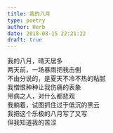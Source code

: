 ```yaml
---  
title: 我的八月  
type: poetry  
author: Herb  
date: 2018-08-15 22:21:22  
draft: true
---  
```

我的八月，晴天居多  
两天前，一场暴雨把我击倒  
不由分说的，是夏天不冷不热的粘腻  
我憎恨种种让我伤痛的表象    
带病之人，对什么都悲观  
我躺着，试图抓住过于低沉的黑云  
我把这个乐极的八月写了又写  
但我知道我的苦涩